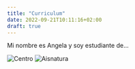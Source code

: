 ```yaml
---
title: "Curriculum"
date: 2022-09-21T10:11:16+02:00
draft: true
---
```


Mi nombre es Angela y soy estudiante de...

![Centro](https://cpilosenlaces.com/wp-content/uploads/2014/11/logo_cpifp-300x116.png)
![Aisnatura](https://cpilosenlaces.com/wp-content/uploads/2014/09/informatica1.png)
